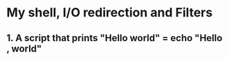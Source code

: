 # My shell, I/O redirection and Filters
## 1. A script that prints "Hello world" = echo "Hello , world"